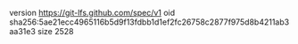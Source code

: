 version https://git-lfs.github.com/spec/v1
oid sha256:5ae21ecc4965116b5d9f13fdbb1d1ef2fc26758c2877f975d8b4211ab3aa31e3
size 2528
